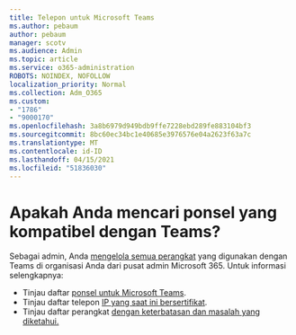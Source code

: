 ```yaml
---
title: Telepon untuk Microsoft Teams
ms.author: pebaum
author: pebaum
manager: scotv
ms.audience: Admin
ms.topic: article
ms.service: o365-administration
ROBOTS: NOINDEX, NOFOLLOW
localization_priority: Normal
ms.collection: Adm_O365
ms.custom:
- "1786"
- "9000170"
ms.openlocfilehash: 3a8b6979d949bdb9ffe7228ebd289fe883104bf3
ms.sourcegitcommit: 8bc60ec34bc1e40685e3976576e04a2623f63a7c
ms.translationtype: MT
ms.contentlocale: id-ID
ms.lasthandoff: 04/15/2021
ms.locfileid: "51836030"
---
```

# <a name="are-you-looking-for-phones-that-are-compatible-with-teams"></a>Apakah Anda mencari ponsel yang kompatibel dengan Teams?

Sebagai admin, Anda [mengelola semua perangkat](https://docs.microsoft.com/microsoftteams/device-management) yang digunakan dengan Teams di organisasi Anda dari pusat admin Microsoft 365. Untuk informasi selengkapnya: 

- Tinjau daftar [ponsel untuk Microsoft Teams](https://docs.microsoft.com/microsoftteams/phones-for-teams). 
- Tinjau daftar telepon [IP yang saat ini bersertifikat](https://docs.microsoft.com/microsoftteams/teams-ip-phones#currently-certified-ip-phones). 
- Tinjau daftar perangkat [dengan keterbatasan dan masalah yang diketahui.](https://support.office.com/article/control-calls-using-a-headset-in-teams-65d6e104-444d-4013-b8c2-f11317dd69a8) 